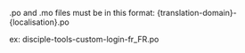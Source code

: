 .po and .mo files must be in this format:
{translation-domain}-{localisation}.po

ex:
disciple-tools-custom-login-fr_FR.po
